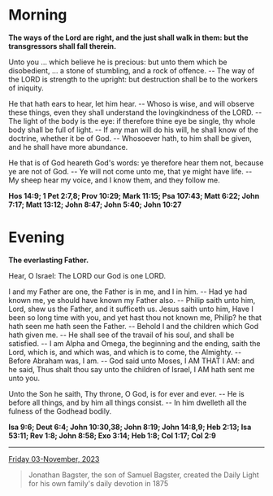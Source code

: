 # Morning

**The ways of the Lord are right, and the just shall walk in them: but the transgressors shall fall therein.**
 
Unto you ... which believe he is precious: but unto them which be disobedient, ... a stone of stumbling, and a rock of offence. -- The way of the LORD is strength to the upright: but destruction shall be to the workers of iniquity.
 
He that hath ears to hear, let him hear. -- Whoso is wise, and will observe these things, even they shall understand the lovingkindness of the LORD. -- The light of the body is the eye: if therefore thine eye be single, thy whole body shall be full of light. -- If any man will do his will, he shall know of the doctrine, whether it be of God. -- Whosoever hath, to him shall be given, and he shall have more abundance.
 
He that is of God heareth God's words: ye therefore hear them not, because ye are not of God. -- Ye will not come unto me, that ye might have life. -- My sheep hear my voice, and I know them, and they follow me.  

**Hos 14:9; 1 Pet 2:7,8; Prov 10:29; Mark 11:15; Psa 107:43; Matt 6:22; John 7:17; Matt 13:12; John 8:47; John 5:40; John 10:27**

# Evening

**The everlasting Father.**
 
Hear, O Israel: The LORD our God is one LORD.
 
I and my Father are one, the Father is in me, and I in him. -- Had ye had known me, ye should have known my Father also. -- Philip saith unto him, Lord, shew us the Father, and it sufficeth us. Jesus saith unto him, Have I been so long time with you, and yet hast thou not known me, Philip? he that hath seen me hath seen the Father. -- Behold I and the children which God hath given me. -- He shall see of the travail of his soul, and shall be satisfied. -- I am Alpha and Omega, the beginning and the ending, saith the Lord, which is, and which was, and which is to come, the Almighty. -- Before Abraham was, I am. -- God said unto Moses, I AM THAT I AM: and he said, Thus shalt thou say unto the children of Israel, I AM hath sent me unto you.
 
Unto the Son he saith, Thy throne, O God, is for ever and ever. -- He is before all things, and by him all things consist. -- In him dwelleth all the fulness of the Godhead bodily.  

**Isa 9:6; Deut 6:4; John 10:30,38; John 8:19; John 14:8,9; Heb 2:13; Isa 53:11; Rev 1:8; John 8:58; Exo 3:14; Heb 1:8; Col 1:17; Col 2:9**

---

[Friday 03-November, 2023](https://t.me/s/daily_light)

> Jonathan Bagster, the son of Samuel Bagster, created the Daily Light for his own family's daily devotion in 1875


